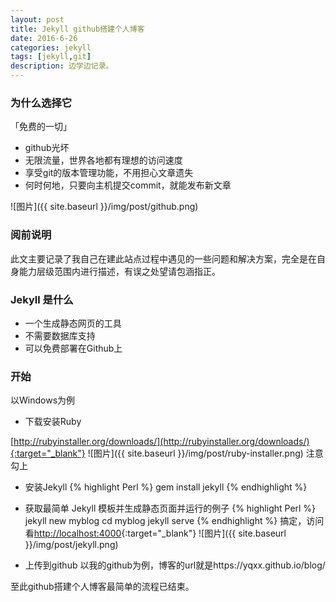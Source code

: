 ```yaml
---
layout: post
title: Jekyll github搭建个人博客
date: 2016-6-26
categories: jekyll
tags: [jekyll,git]
description: 边学边记录。
---
```


### 为什么选择它

「免费的一切」
- github光坏
- 无限流量，世界各地都有理想的访问速度
- 享受git的版本管理功能，不用担心文章遗失
- 何时何地，只要向主机提交commit，就能发布新文章

![图片]({{ site.baseurl }}/img/post/github.png)

### 阅前说明
此文主要记录了我自己在建此站点过程中遇见的一些问题和解决方案，完全是在自身能力层级范围内进行描述，有误之处望请包涵指正。

### Jekyll 是什么
- 一个生成静态网页的工具
- 不需要数据库支持
- 可以免费部署在Github上

### 开始 
以Windows为例
- 下载安装Ruby

[http://rubyinstaller.org/downloads/](http://rubyinstaller.org/downloads/){:target="_blank"}
![图片]({{ site.baseurl }}/img/post/ruby-installer.png)
注意勾上
- 安装Jekyll
{% highlight Perl %}
gem install jekyll
{% endhighlight %}
- 获取最简单 Jekyll 模板并生成静态页面并运行的例子
{% highlight Perl %}
jekyll new myblog
cd myblog
jekyll serve
{% endhighlight %}
搞定，访问看[http://localhost:4000](http://localhost:4000){:target="_blank"}
![图片]({{ site.baseurl }}/img/post/jekyll.png)

- 上传到github
以我的github为例，博客的url就是https://yqxx.github.io/blog/

至此github搭建个人博客最简单的流程已结束。
